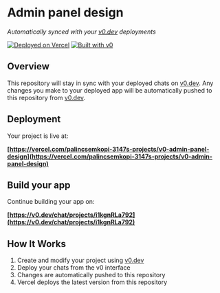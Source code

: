 # Admin panel design

*Automatically synced with your [v0.dev](https://v0.dev) deployments*

[![Deployed on Vercel](https://img.shields.io/badge/Deployed%20on-Vercel-black?style=for-the-badge&logo=vercel)](https://vercel.com/palincsemkopi-3147s-projects/v0-admin-panel-design)
[![Built with v0](https://img.shields.io/badge/Built%20with-v0.dev-black?style=for-the-badge)](https://v0.dev/chat/projects/i1kgnRLa792)

## Overview

This repository will stay in sync with your deployed chats on [v0.dev](https://v0.dev).
Any changes you make to your deployed app will be automatically pushed to this repository from [v0.dev](https://v0.dev).

## Deployment

Your project is live at:

**[https://vercel.com/palincsemkopi-3147s-projects/v0-admin-panel-design](https://vercel.com/palincsemkopi-3147s-projects/v0-admin-panel-design)**

## Build your app

Continue building your app on:

**[https://v0.dev/chat/projects/i1kgnRLa792](https://v0.dev/chat/projects/i1kgnRLa792)**

## How It Works

1. Create and modify your project using [v0.dev](https://v0.dev)
2. Deploy your chats from the v0 interface
3. Changes are automatically pushed to this repository
4. Vercel deploys the latest version from this repository
